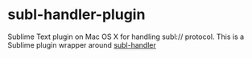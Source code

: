 subl-handler-plugin
===================

Sublime Text plugin on Mac OS X for handling subl:// protocol. This is a Sublime plugin wrapper around [subl-handler](https://github.com/mauricelam/subl-handler)
